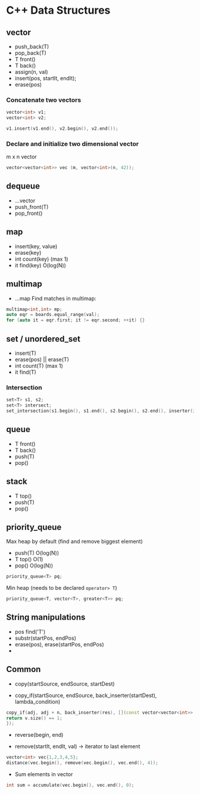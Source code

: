 # C++ Data Structures

## vector

- push_back(T)
- pop_back(T)
- T front()
- T back()
- assign(n, val)
- insert(pos, startIt, endIt);
- erase(pos)

### Concatenate two vectors

```cpp
vector<int> v1;
vector<int> v2;

v1.insert(v1.end(), v2.begin(), v2.end());
```

### Declare and initialize two dimensional vector

m x n vector

```cpp
vector<vector<int>> vec (m, vector<int>(n, 42));
```

## dequeue

- ...vector
- push_front(T)
- pop_front()

## map

- insert(key, value)
- erase(key)
- int count(key) (max 1)
- it find(key)  O(log(N))

## multimap

- ...map
Find matches in multimap:
```cpp
multimap<int,int> mp;
auto eqr = boards.equal_range(val);
for (auto it = eqr.first; it != eqr.second; ++it) {}
```

## set / unordered_set

- insert(T)
- erase(pos) || erase(T)
- int count(T) (max 1)
- it find(T)

### Intersection

```cpp
set<T> s1, s2;
set<T> intersect;
set_intersection(s1.begin(), s1.end(), s2.begin(), s2.end(), inserter(intersect, intersect.begin()));
```

## queue

- T front()
- T back()
- push(T)
- pop()

## stack

- T top()
- push(T)
- pop()

## priority_queue

Max heap by default (find and remove biggest element)

- push(T)  O(log(N))
- T top()  O(1)
- pop()    O(log(N))

```cpp
priority_queue<T> pq;
```

Min heap (needs to be declared `operator> T`)

```cpp
priority_queue<T, vector<T>, greater<T>> pq;
```

## String manipulations

- pos find('T')
- substr(startPos, endPos)
- erase(pos), erase(startPos, endPos)
-

## Common

- copy(startSource, endSource, startDest)

- copy_if(startSource, endSource, back_inserter(startDest), lambda_condition)

```cpp
copy_if(adj, adj + n, back_inserter(res), [](const vector<vector<int>> &v){
return v.size() == 1;
});
```
- reverse(begin, end)

- remove(startIt, endIt, val) -> iterator to last element

```cpp
vector<int> vec{1,2,3,4,5};
distance(vec.begin(), remove(vec.begin(), vec.end(), 4));
```

- Sum elements in vector
```cpp
int sum = accumulate(vec.begin(), vec.end(), 0);
```
